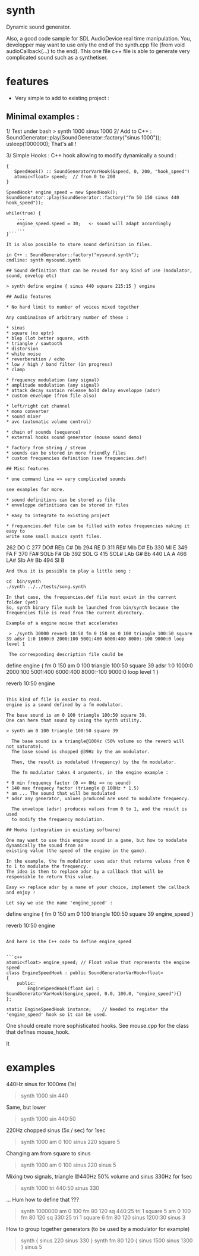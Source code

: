 # synth

Dynamic sound generator.

Also, a good code sample for SDL AudioDevice real time manipulation.
You, developper may want to use only the end of the synth.cpp file (from void audioCallback(...) to the end).
This one file c++ file is able to generate very complicated sound such as a synthetiser.

# features

* Very simple to add to existing project :

##  Minimal examples :
  1/ Test under bash > synth 1000 sinus 1000
  2/ Add to C++ : SoundGenerator::play(SoundGenerator::factory("sinus 1000")); usleep(1000000);
     That's all !

  3/ Simple Hooks : C++ hook allowing to modify dynamically a sound :

  ```class SpeedHook : public SoundGeneratorVarHook<float>
  {
     SpeedHook() :: SoundGeneratorVarHook(&speed, 0, 200, "hook_speed")
     atomic<float> speed;  // from 0 to 200
  }

  SpeedHook* engine_speed = new SpeedHook();
  SoundGenerator::play(SoundGenerator::factory("fm 50 150 sinus 440 hook_speed"));
  
  while(true) {
      ... 
      engine_speed.speed = 30;   <- sound will adapt accordingly
      ...
  }```

  It is also possible to store sound definition in files.

  in C++ : SoundGenerator::factory("mysound.synth");
  cmdline: synth mysound.synth

## Sound definition that can be reused for any kind of use (modulator, sound, envelop etc)

> synth define engine { sinus 440 square 215:15 } engine

## Audio features

* No hard limit to number of voices mixed together

Any combinaison of arbitrary number of these :

* sinus
* square (no eptr)
* blep (lot better square, with 
* triangle / sawtooth
* distorsion
* white noise
* reverberation / echo
* low / high / band filter (in progress)
* clamp

* frequency modulation (any signal)
* amplitude modulation (any signal)
* attack decay sustain release hold delay enveloppe (adsr)
* custom envelope (from file also)

* left/right cut channel
* mono converter
* sound mixer
* avc (automatic volume control)

* chain of sounds (sequence)
* external hooks sound generator (mouse sound demo)

* factory from string / stream
* sounds can be stored in more friendly files
* custom frequencies definition (see frequencies.def)

## Misc features

* one command line => very complicated sounds

  see examples for more.

* sound definitions can be stored as file
* enveloppe definitions can be stored in files

* easy to integrate to existing project

* frequencies.def file can be filled with notes frequencies making it easy to
write some small musics synth files.
```
262 DO C
277 DO# REb C# Db
294 RE D
311 RE# MIb D# Eb
330 MI E
349 FA F
370 FA# SOLb F# Gb
392 SOL G
415 SOL# LAb G# Bb
440 LA A
466 LA# SIb A# Bb
494 SI B
```
And thus it is possible to play a little song :

cd  bin/synth
./synth ../../tests/song.synth

In that case, the frequencies.def file must exist in the current folder (yet)
So, synth binary file mush be launched from bin/synth because the frequencies file is read from the current directory.

Example of a engine noise that accelerates

 > ./synth 30000 reverb 10:50 fm 0 150 am 0 100 triangle 100:50 square 39 adsr 1:0 1000:0 2000:100 5001:400 6000:400 8000:-100 9000:0 loop level 1

 The corresponding description file could be

```
 define engine
 {
	fm
		0 150 
		am 
			0 100
			triangle 100:50
			square 39
		adsr
			1:0 1000:0 2000:100 5001:400 6000:400 8000:-100 9000:0 loop
			level 1
 }

 reverb 10:50 engine
```

This kind of file is easier to read.
engine is a sound defined by a fm modulator.

The base sound is am 0 100 triangle 100:50 square 39.
One can here that sound by using the synth utility.

> synth am 0 100 triangle 100:50 square 39

  The base sound is a triangle@100Hz (50% volume so the reverb will not saturate).
  The base sound is chopped @39Hz by the am modulator.

  Then, the result is modulated (frequency) by the fm modulator.

  The fm modulator takes 4 arguments, in the engine example :
   
* 0 min frequency factor (0 => 0Hz => no sound)
* 140 max frequecy factor (triangle @ 100Hz * 1.5)
* am ... The sound that will be modulated
* adsr any generator, values produced are used to modulate frequency.

  The envelope (adsr) produces values from 0 to 1, and the result is used
  to modify the frequency modulation.

## Hooks (integration in existing software)

One may want to use this engine sound in a game, but how to modulate dynamically the sound from an
existing value (the speed of the engine in the game).

In the example, the fm modulator uses adsr that returns values from 0 to 1 to modulate the frequency.
The idea is then to replace adsr by a callback that will be responsible to return this value.

Easy => replace adsr by a name of your choice, implement the callback and enjoy !

Let say we use the name 'engine_speed' :

```
 define engine
 {
	fm
		0 150
		am
			0 100
			triangle 100:50
			square 39
		engine_speed
 }

 reverb 10:50 engine
```

And here is the C++ code to define engine_speed


```c++
atomic<float> engine_speed;	// Float value that represents the engine speed
class EngineSpeedHook : public SoundGeneratorVarHook<float>
{
	public:
		EngineSpeedHook(float &v) : SoundGeneratorVarHook(&engine_speed, 0.0, 100.0, "engine_speed"){}
};

static EngineSpeedHook instance;	// Needed to register the 'engine_speed' hook so it can be used.
```

One should create more sophisticated hooks. See mouse.cpp for the class that defines mouse_hook.

It 


# examples

440Hz sinus for 1000ms (1s)
 > synth 1000 sin 440

Same, but lower
 > synth 1000 sin 440:50

220Hz chopped sinus (5x / sec) for 1sec

 > synth 1000 am 0 100 sinus 220 square 5

Changing am from square to sinus

 > synth 1000 am 0 100 sinus 220 sinus 5

Mixing two signals, triangle @440Hz 50% volume and sinus 330Hz for 1sec

 > synth 1000 tri 440:50 sinus 330

... Hum how to define that ???

 > synth 1000000 am 0 100 fm 80 120 sq 440:25 tri 1 square 5 am 0 100 fm 80 120 sq 330:25 tri 1 square 6 fm 80 120 sinus 1200:30 sinus 3
 
 How to group together generators (to be used by a modulator for example)
 
 > synth { sinus 220 sinus 330 }
 > synth fm 80 120 { sinus 1500 sinus 1300 } sinus 5
 
